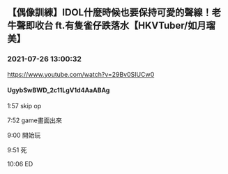 ## 【偶像訓練】IDOL什麼時候也要保持可愛的聲線！老牛聲即收台 ft.有隻雀仔跌落水【HKVTuber/如月瑠美】
### 2021-07-26 13:00:32
https://www.youtube.com/watch?v=29Bv0SIUCw0
#### UgybSwBWD_2c11LgV1d4AaABAg
1:57 skip op

7:52 game畫面出來

9:00 開始玩

9:51 死

10:06 ED

